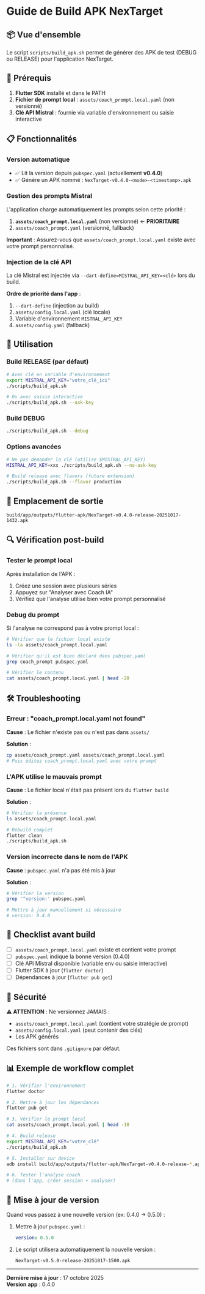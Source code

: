 # Guide de Build APK NexTarget

## 📦 Vue d'ensemble

Le script `scripts/build_apk.sh` permet de générer des APK de test (DEBUG ou RELEASE) pour l'application NexTarget.

## 🔧 Prérequis

1. **Flutter SDK** installé et dans le PATH
2. **Fichier de prompt local** : `assets/coach_prompt.local.yaml` (non versionné)
3. **Clé API Mistral** : fournie via variable d'environnement ou saisie interactive

## 📋 Fonctionnalités

### Version automatique
- ✅ Lit la version depuis `pubspec.yaml` (actuellement **v0.4.0**)
- ✅ Génère un APK nommé : `NexTarget-v0.4.0-<mode>-<timestamp>.apk`

### Gestion des prompts Mistral

L'application charge automatiquement les prompts selon cette priorité :

1. **`assets/coach_prompt.local.yaml`** (non versionné) ← **PRIORITAIRE**
2. `assets/coach_prompt.yaml` (versionné, fallback)

**Important** : Assurez-vous que `assets/coach_prompt.local.yaml` existe avec votre prompt personnalisé.

### Injection de la clé API

La clé Mistral est injectée via `--dart-define=MISTRAL_API_KEY=<clé>` lors du build.

**Ordre de priorité dans l'app** :
1. `--dart-define` (injection au build)
2. `assets/config.local.yaml` (clé locale)
3. Variable d'environnement `MISTRAL_API_KEY`
4. `assets/config.yaml` (fallback)

## 🚀 Utilisation

### Build RELEASE (par défaut)

```bash
# Avec clé en variable d'environnement
export MISTRAL_API_KEY="votre_clé_ici"
./scripts/build_apk.sh

# Ou avec saisie interactive
./scripts/build_apk.sh --ask-key
```

### Build DEBUG

```bash
./scripts/build_apk.sh --debug
```

### Options avancées

```bash
# Ne pas demander la clé (utilise $MISTRAL_API_KEY)
MISTRAL_API_KEY=xxx ./scripts/build_apk.sh --no-ask-key

# Build release avec flavors (future extension)
./scripts/build_apk.sh --flavor production
```

## 📂 Emplacement de sortie

```
build/app/outputs/flutter-apk/NexTarget-v0.4.0-release-20251017-1432.apk
```

## 🔍 Vérification post-build

### Tester le prompt local

Après installation de l'APK :
1. Créez une session avec plusieurs séries
2. Appuyez sur "Analyser avec Coach IA"
3. Vérifiez que l'analyse utilise bien votre prompt personnalisé

### Debug du prompt

Si l'analyse ne correspond pas à votre prompt local :

```bash
# Vérifier que le fichier local existe
ls -la assets/coach_prompt.local.yaml

# Vérifier qu'il est bien déclaré dans pubspec.yaml
grep coach_prompt pubspec.yaml

# Vérifier le contenu
cat assets/coach_prompt.local.yaml | head -20
```

## 🛠️ Troubleshooting

### Erreur : "coach_prompt.local.yaml not found"

**Cause** : Le fichier n'existe pas ou n'est pas dans `assets/`

**Solution** :
```bash
cp assets/coach_prompt.yaml assets/coach_prompt.local.yaml
# Puis éditez coach_prompt.local.yaml avec votre prompt
```

### L'APK utilise le mauvais prompt

**Cause** : Le fichier local n'était pas présent lors du `flutter build`

**Solution** :
```bash
# Vérifier la présence
ls assets/coach_prompt.local.yaml

# Rebuild complet
flutter clean
./scripts/build_apk.sh
```

### Version incorrecte dans le nom de l'APK

**Cause** : `pubspec.yaml` n'a pas été mis à jour

**Solution** :
```bash
# Vérifier la version
grep '^version:' pubspec.yaml

# Mettre à jour manuellement si nécessaire
# version: 0.4.0
```

## 📝 Checklist avant build

- [ ] `assets/coach_prompt.local.yaml` existe et contient votre prompt
- [ ] `pubspec.yaml` indique la bonne version (0.4.0)
- [ ] Clé API Mistral disponible (variable env ou saisie interactive)
- [ ] Flutter SDK à jour (`flutter doctor`)
- [ ] Dépendances à jour (`flutter pub get`)

## 🔐 Sécurité

**⚠️ ATTENTION** : Ne versionnez JAMAIS :
- `assets/coach_prompt.local.yaml` (contient votre stratégie de prompt)
- `assets/config.local.yaml` (peut contenir des clés)
- Les APK générés

Ces fichiers sont dans `.gitignore` par défaut.

## 📊 Exemple de workflow complet

```bash
# 1. Vérifier l'environnement
flutter doctor

# 2. Mettre à jour les dépendances
flutter pub get

# 3. Vérifier le prompt local
cat assets/coach_prompt.local.yaml | head -10

# 4. Build release
export MISTRAL_API_KEY="votre_clé"
./scripts/build_apk.sh

# 5. Installer sur device
adb install build/app/outputs/flutter-apk/NexTarget-v0.4.0-release-*.apk

# 6. Tester l'analyse coach
# (dans l'app, créer session + analyser)
```

## 🔄 Mise à jour de version

Quand vous passez à une nouvelle version (ex: 0.4.0 → 0.5.0) :

1. Mettre à jour `pubspec.yaml` :
   ```yaml
   version: 0.5.0
   ```

2. Le script utilisera automatiquement la nouvelle version :
   ```
   NexTarget-v0.5.0-release-20251017-1500.apk
   ```

---

**Dernière mise à jour** : 17 octobre 2025  
**Version app** : 0.4.0
